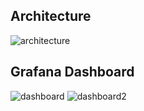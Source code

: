 ## Architecture
![architecture](https://github.com/oussafik/Accurency/assets/89051121/f7514469-78e2-4cca-9747-8651be321c66)
## Grafana Dashboard
![dashboard](https://github.com/oussafik/Accurency/assets/89051121/defd7fcc-1693-4106-8db7-3cdaaa879a7d)
![dashboard2](https://github.com/oussafik/Accurency/assets/89051121/afd5e9a1-7760-4bef-b549-7eda36fbcdd4)
